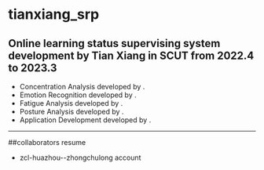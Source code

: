 # tianxiang_srp
## Online learning status supervising system development by Tian Xiang in SCUT from 2022.4 to 2023.3
- Concentration Analysis developed by .
- Emotion Recognition developed by .
- Fatigue Analysis developed by .
- Posture Analysis developed by .
- Application Development developed by .
---
##collaborators resume
* zcl-huazhou--zhongchulong account

